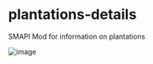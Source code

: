 # plantations-details
SMAPI Mod for information on plantations

![image](https://user-images.githubusercontent.com/43142477/191790096-e5f38f7a-a321-4be6-92f8-b99eac23a83d.png)
